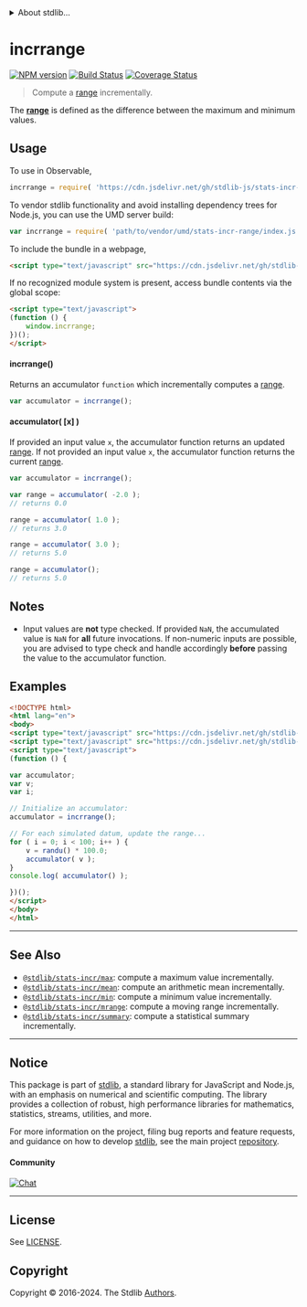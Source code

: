 <!--

@license Apache-2.0

Copyright (c) 2018 The Stdlib Authors.

Licensed under the Apache License, Version 2.0 (the "License");
you may not use this file except in compliance with the License.
You may obtain a copy of the License at

   http://www.apache.org/licenses/LICENSE-2.0

Unless required by applicable law or agreed to in writing, software
distributed under the License is distributed on an "AS IS" BASIS,
WITHOUT WARRANTIES OR CONDITIONS OF ANY KIND, either express or implied.
See the License for the specific language governing permissions and
limitations under the License.

-->


<details>
  <summary>
    About stdlib...
  </summary>
  <p>We believe in a future in which the web is a preferred environment for numerical computation. To help realize this future, we've built stdlib. stdlib is a standard library, with an emphasis on numerical and scientific computation, written in JavaScript (and C) for execution in browsers and in Node.js.</p>
  <p>The library is fully decomposable, being architected in such a way that you can swap out and mix and match APIs and functionality to cater to your exact preferences and use cases.</p>
  <p>When you use stdlib, you can be absolutely certain that you are using the most thorough, rigorous, well-written, studied, documented, tested, measured, and high-quality code out there.</p>
  <p>To join us in bringing numerical computing to the web, get started by checking us out on <a href="https://github.com/stdlib-js/stdlib">GitHub</a>, and please consider <a href="https://opencollective.com/stdlib">financially supporting stdlib</a>. We greatly appreciate your continued support!</p>
</details>

# incrrange

[![NPM version][npm-image]][npm-url] [![Build Status][test-image]][test-url] [![Coverage Status][coverage-image]][coverage-url] <!-- [![dependencies][dependencies-image]][dependencies-url] -->

> Compute a [range][range] incrementally.

<section class="intro">

The [**range**][range] is defined as the difference between the maximum and minimum values.

</section>

<!-- /.intro -->



<section class="usage">

## Usage

To use in Observable,

```javascript
incrrange = require( 'https://cdn.jsdelivr.net/gh/stdlib-js/stats-incr-range@umd/browser.js' )
```

To vendor stdlib functionality and avoid installing dependency trees for Node.js, you can use the UMD server build:

```javascript
var incrrange = require( 'path/to/vendor/umd/stats-incr-range/index.js' )
```

To include the bundle in a webpage,

```html
<script type="text/javascript" src="https://cdn.jsdelivr.net/gh/stdlib-js/stats-incr-range@umd/browser.js"></script>
```

If no recognized module system is present, access bundle contents via the global scope:

```html
<script type="text/javascript">
(function () {
    window.incrrange;
})();
</script>
```

#### incrrange()

Returns an accumulator `function` which incrementally computes a [range][range].

```javascript
var accumulator = incrrange();
```

#### accumulator( \[x] )

If provided an input value `x`, the accumulator function returns an updated [range][range]. If not provided an input value `x`, the accumulator function returns the current [range][range].

```javascript
var accumulator = incrrange();

var range = accumulator( -2.0 );
// returns 0.0

range = accumulator( 1.0 );
// returns 3.0

range = accumulator( 3.0 );
// returns 5.0

range = accumulator();
// returns 5.0
```

</section>

<!-- /.usage -->

<section class="notes">

## Notes

-   Input values are **not** type checked. If provided `NaN`, the accumulated value is `NaN` for **all** future invocations. If non-numeric inputs are possible, you are advised to type check and handle accordingly **before** passing the value to the accumulator function.

</section>

<!-- /.notes -->

<section class="examples">

## Examples

<!-- eslint no-undef: "error" -->

```html
<!DOCTYPE html>
<html lang="en">
<body>
<script type="text/javascript" src="https://cdn.jsdelivr.net/gh/stdlib-js/random-base-randu@umd/browser.js"></script>
<script type="text/javascript" src="https://cdn.jsdelivr.net/gh/stdlib-js/stats-incr-range@umd/browser.js"></script>
<script type="text/javascript">
(function () {

var accumulator;
var v;
var i;

// Initialize an accumulator:
accumulator = incrrange();

// For each simulated datum, update the range...
for ( i = 0; i < 100; i++ ) {
    v = randu() * 100.0;
    accumulator( v );
}
console.log( accumulator() );

})();
</script>
</body>
</html>
```

</section>

<!-- /.examples -->

<!-- Section for related `stdlib` packages. Do not manually edit this section, as it is automatically populated. -->

<section class="related">

* * *

## See Also

-   <span class="package-name">[`@stdlib/stats-incr/max`][@stdlib/stats/incr/max]</span><span class="delimiter">: </span><span class="description">compute a maximum value incrementally.</span>
-   <span class="package-name">[`@stdlib/stats-incr/mean`][@stdlib/stats/incr/mean]</span><span class="delimiter">: </span><span class="description">compute an arithmetic mean incrementally.</span>
-   <span class="package-name">[`@stdlib/stats-incr/min`][@stdlib/stats/incr/min]</span><span class="delimiter">: </span><span class="description">compute a minimum value incrementally.</span>
-   <span class="package-name">[`@stdlib/stats-incr/mrange`][@stdlib/stats/incr/mrange]</span><span class="delimiter">: </span><span class="description">compute a moving range incrementally.</span>
-   <span class="package-name">[`@stdlib/stats-incr/summary`][@stdlib/stats/incr/summary]</span><span class="delimiter">: </span><span class="description">compute a statistical summary incrementally.</span>

</section>

<!-- /.related -->

<!-- Section for all links. Make sure to keep an empty line after the `section` element and another before the `/section` close. -->


<section class="main-repo" >

* * *

## Notice

This package is part of [stdlib][stdlib], a standard library for JavaScript and Node.js, with an emphasis on numerical and scientific computing. The library provides a collection of robust, high performance libraries for mathematics, statistics, streams, utilities, and more.

For more information on the project, filing bug reports and feature requests, and guidance on how to develop [stdlib][stdlib], see the main project [repository][stdlib].

#### Community

[![Chat][chat-image]][chat-url]

---

## License

See [LICENSE][stdlib-license].


## Copyright

Copyright &copy; 2016-2024. The Stdlib [Authors][stdlib-authors].

</section>

<!-- /.stdlib -->

<!-- Section for all links. Make sure to keep an empty line after the `section` element and another before the `/section` close. -->

<section class="links">

[npm-image]: http://img.shields.io/npm/v/@stdlib/stats-incr-range.svg
[npm-url]: https://npmjs.org/package/@stdlib/stats-incr-range

[test-image]: https://github.com/stdlib-js/stats-incr-range/actions/workflows/test.yml/badge.svg?branch=v0.2.1
[test-url]: https://github.com/stdlib-js/stats-incr-range/actions/workflows/test.yml?query=branch:v0.2.1

[coverage-image]: https://img.shields.io/codecov/c/github/stdlib-js/stats-incr-range/main.svg
[coverage-url]: https://codecov.io/github/stdlib-js/stats-incr-range?branch=main

<!--

[dependencies-image]: https://img.shields.io/david/stdlib-js/stats-incr-range.svg
[dependencies-url]: https://david-dm.org/stdlib-js/stats-incr-range/main

-->

[chat-image]: https://img.shields.io/gitter/room/stdlib-js/stdlib.svg
[chat-url]: https://app.gitter.im/#/room/#stdlib-js_stdlib:gitter.im

[stdlib]: https://github.com/stdlib-js/stdlib

[stdlib-authors]: https://github.com/stdlib-js/stdlib/graphs/contributors

[umd]: https://github.com/umdjs/umd
[es-module]: https://developer.mozilla.org/en-US/docs/Web/JavaScript/Guide/Modules

[deno-url]: https://github.com/stdlib-js/stats-incr-range/tree/deno
[deno-readme]: https://github.com/stdlib-js/stats-incr-range/blob/deno/README.md
[umd-url]: https://github.com/stdlib-js/stats-incr-range/tree/umd
[umd-readme]: https://github.com/stdlib-js/stats-incr-range/blob/umd/README.md
[esm-url]: https://github.com/stdlib-js/stats-incr-range/tree/esm
[esm-readme]: https://github.com/stdlib-js/stats-incr-range/blob/esm/README.md
[branches-url]: https://github.com/stdlib-js/stats-incr-range/blob/main/branches.md

[stdlib-license]: https://raw.githubusercontent.com/stdlib-js/stats-incr-range/main/LICENSE

[range]: https://en.wikipedia.org/wiki/Range_%28statistics%29

<!-- <related-links> -->

[@stdlib/stats/incr/max]: https://github.com/stdlib-js/stats-incr-max/tree/umd

[@stdlib/stats/incr/mean]: https://github.com/stdlib-js/stats-incr-mean/tree/umd

[@stdlib/stats/incr/min]: https://github.com/stdlib-js/stats-incr-min/tree/umd

[@stdlib/stats/incr/mrange]: https://github.com/stdlib-js/stats-incr-mrange/tree/umd

[@stdlib/stats/incr/summary]: https://github.com/stdlib-js/stats-incr-summary/tree/umd

<!-- </related-links> -->

</section>

<!-- /.links -->

